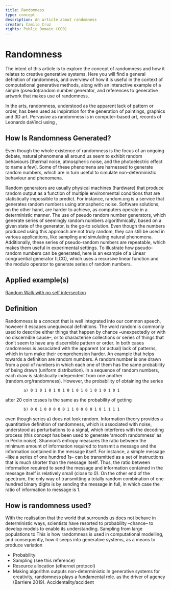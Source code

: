 ```yaml
---
title: Randomness
type: concept
description: An article about randomness
creator: Camilo Cruz
rights: Public Domain (CC0)
---
```


# Randomness

The intent of this article is to explore the concept of randomness and how it relates to creative generative systems. Here you will find a general definition of randomness, and overview of how it is useful in the context of computational generative methods, along with an interactive example of a simple (pseudo)random number generator, and references to generative artwork that makes use of randomness.

In the arts, randomness, understood as the apparent lack of pattern or order, has been used as inspiration for the generation of paintings, graphics and 3D art. Pervasive as randomness is in computer-based art, records of Leonardo daVinci using ,


## How Is Randomness Generated?

Even though the whole existence of randomness is the focus of an ongoing debate, natural phenomena all around us seem to exhibit random behaviours [thermal noise, atmospheric noise, and the photoelectric effect to name a few]. Some of these phenomena are harnessed to generate random numbers, which are in turn useful to simulate non-deterministic behaviour and phenomena.

Random generators are usually physical machines (hardware) that produce random output as a function of multiple environmental conditions that are statistically impossible to predict. For instance, random.org is a service that generates random numbers using atmospheric noise. Software solutions, on the other hand, are harder to achieve, as computers operate in a deterministic manner. The use of pseudo random number generators, which generate series of seemingly random numbers algorithmically, based on a given state of the generator, is the go-to solution. Even though the numbers produced using this approach are not truly random, they can still be used in various applications, like sampling and simulating natural phenomena. Additionally, these series of pseudo-random numbers are repeatable, which makes them useful in experimental settings.
To illustrate how pseudo-random numbers can be generated, here is an example of a Linear congruential generator (LCG), which uses a recursive linear function and the modulo operator to generate series of random numbers.

## Applied example(s) 
[Random Walk with no self intersection](/entries/examples/random-walk-no-self-intersection/)

## Definition

Randomness is a concept that is well integrated into our common speech, however it escapes unequivocal definitions. The word random is commonly used to describe either things that happen by chance –unexpectedly or with no discernible cause–, or to characterise collections or series of things that don’t seem to have any discernible pattern or order. In both cases randomness is associated with the apparent (or actual) lack of patterns, which in turn make their comprehension harder. An example that helps towards a definition are random numbers. A random number is one drawn from a pool of numbers in which each one of them has the same probability of being drawn (uniform distribution). In a sequence of random numbers, each draw is statistically independent from one another (random.org/randomness). However, the probability of obtaining the series
```
        a) 0 1 0 1 0 1 0 1 0 1 0 1 0 1 0 1 0 1 0 1
```
after 20 coin tosses is the same as the probability of getting 

```
        b) 0 0 1 0 0 0 0 0 1 1 0 0 0 0 1 0 1 1 1 1
```
even though series a) does not look random.
Information theory provides a quantitative definition of randomness, which is associated with noise, understood as perturbations to a signal, which interferes with the decoding process (this concept has been used to generate ‘smooth randomness’ as in Perlin noise). Shannon’s entropy measures the ratio between the minimum amount of information required to transmit a message and the information contained in the message itself. For instance, a simple message –like a series of one hundred 1s– can be transmitted as a set of instructions that is much shorter than the message itself. Thus, the ratio between information required to send the message and information contained in the message itself is relatively small (close to 0). On the other end of the spectrum, the only way of transmitting a totally random combination of one hundred binary digits is by sending the message in full, in which case the ratio of information to message is 1.

## How is randomness used?
With the realisation that the world that surrounds us does not behave in deterministic ways, scientists have resorted to probability –chance– to develop models to enable its understanding. Sampling from large populations to This is how randomness is used in computational modelling, and consequently, how it seeps into generative systems, as a means to produce variation
- Probability
- Sampling (see this reference)
- Resource allocation (ethernet protocol)
- Making algorithm outputs non-deterministic
In generative systems for creativity, randomness plays a fundamental role. as the driver of agency (Barriere 2019). Accidentality/accident